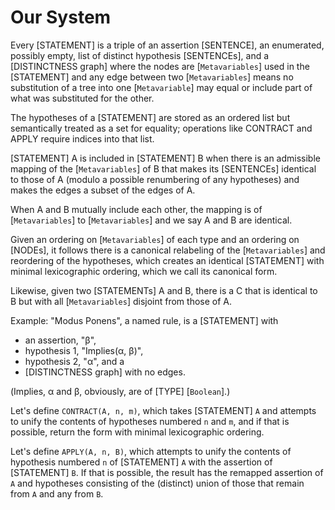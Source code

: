 # Our System

Every [STATEMENT] is a triple of an assertion [SENTENCE], an enumerated, possibly
empty, list of distinct hypothesis [SENTENCEs], and a [DISTINCTNESS graph] where the nodes
are [`Metavariables`] used in the [STATEMENT] and any edge between two [`Metavariables`] means
no substitution of a tree into one [`Metavariable`] may equal or include part of what was substituted for the other.

The hypotheses of a [STATEMENT] are stored as an ordered list but semantically treated as a set for equality;
operations like CONTRACT and APPLY require indices into that list.

[STATEMENT] A is included in [STATEMENT] B when there is an admissible mapping of
the [`Metavariables`] of B that makes its [SENTENCEs] identical to
those of A (modulo a possible renumbering of any hypotheses) and makes the edges a
subset of the edges of A.

When A and B mutually include each other, the mapping is of [`Metavariables`] to
[`Metavariables`] and we say A and B are identical.

Given an ordering on [`Metavariables`] of each type and an ordering on [NODEs],
it follows there is a canonical relabeling of the [`Metavariables`] and reordering
of the hypotheses, which creates an identical [STATEMENT] with minimal
lexicographic ordering, which we call its canonical form.

Likewise, given two [STATEMENTs] A and B, there is a C that is identical to B
but with all [`Metavariables`] disjoint from those of A.

Example: "<span lang="la">Modus Ponens</span>", a named rule, is a [STATEMENT] with
* an assertion, "<span lang="und-Zmth">β</span>",
* hypothesis 1, "<span lang="und-Zmth">Implies(α, β)</span>",
* hypothesis 2, "<span lang="und-Zmth">α</span>", and a
* [DISTINCTNESS graph] with no edges.

(<span lang="und-Zmth">Implies</span>, <span lang="und-Zmth">α</span> and <span lang="und-Zmth">β</span>, obviously, are of [TYPE] [`Boolean`].)

Let's define `CONTRACT(A, n, m)`, which takes [STATEMENT] `A` and attempts to
unify the contents of hypotheses numbered `n` and `m`, and if that is possible,
return the form with minimal lexicographic ordering.

Let's define `APPLY(A, n, B)`, which attempts to unify the contents of hypothesis
numbered `n` of [STATEMENT] `A` with the assertion of [STATEMENT] `B`. If that is possible,
the result has the remapped assertion of `A` and hypotheses consisting of the
(distinct) union of those that remain from `A` and any from `B`.